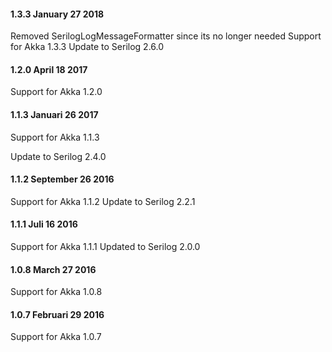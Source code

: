 #### 1.3.3 January 27 2018 ####

Removed SerilogLogMessageFormatter since its no longer needed
Support for Akka 1.3.3
Update to Serilog 2.6.0

#### 1.2.0 April 18 2017 ####

Support for Akka 1.2.0

#### 1.1.3 Januari 26 2017 ####

Support for Akka 1.1.3

Update to Serilog 2.4.0

#### 1.1.2 September 26 2016 ####

Support for Akka 1.1.2
Update to Serilog 2.2.1

#### 1.1.1 Juli 16 2016 ####

Support for Akka 1.1.1
Updated to Serilog 2.0.0

#### 1.0.8 March 27 2016 ####

Support for Akka 1.0.8

#### 1.0.7 Februari 29 2016 ####

Support for Akka 1.0.7